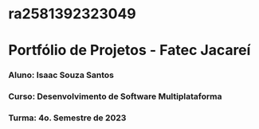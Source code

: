 # ra2581392323049


# Portfólio de Projetos - Fatec Jacareí
### Aluno: Isaac Souza Santos
### Curso: Desenvolvimento de Software Multiplataforma
### Turma: 4o. Semestre de 2023
